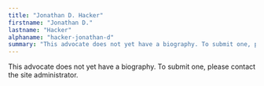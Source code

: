 ```yaml
---
title: "Jonathan D. Hacker"
firstname: "Jonathan D."
lastname: "Hacker"
alphaname: "hacker-jonathan-d"
summary: "This advocate does not yet have a biography. To submit one, please contact the site administrator."
---
```

This advocate does not yet have a biography. To submit one, please contact the site administrator.

